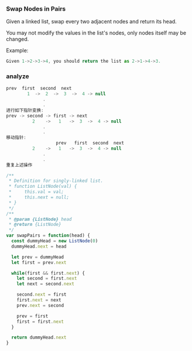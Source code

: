 ### Swap Nodes in Pairs

Given a linked list, swap every two adjacent nodes and return its head.

You may not modify the values in the list's nodes, only nodes itself may be changed.

Example:

```js
Given 1->2->3->4, you should return the list as 2->1->4->3.
```

### analyze

```js
prev  first  second  next
        1  ->  2  ->  3  ->  4 -> null
              .
              .
进行如下指针变换:
prev -> second -> first -> next
          2    ->   1   ->  3  ->  4 -> null
              .
              .
移动指针:
                   prev   first  second  next
          2    ->   1   ->  3  ->  4 -> null
              .
              .
重复上述操作
```

```js
/**
 * Definition for singly-linked list.
 * function ListNode(val) {
 *     this.val = val;
 *     this.next = null;
 * }
 */
/**
 * @param {ListNode} head
 * @return {ListNode}
 */
var swapPairs = function(head) {
  const dummyHead = new ListNode(0)
  dummyHead.next = head

  let prev = dummyHead
  let first = prev.next

  while(first && first.next) {
    let second = first.next
    let next = second.next

    second.next = first
    first.next = next
    prev.next = second

    prev = first
    first = first.next
  }

  return dummyHead.next
}
```
